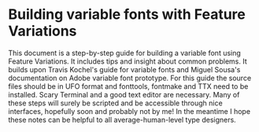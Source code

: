 # Building variable fonts with Feature Variations

This document is a step-by-step guide for building a variable font using Feature Variations. It includes tips and insight about common problems. It builds upon Travis Kochel's guide for variable fonts and Miguel Sousa's documentation on Adobe variable font prototype.
For this guide the source files should be in UFO format and fonttools, fontmake and TTX need to be installed. Scary Terminal and a good text editor are necessary.
Many of these steps will surely be scripted and be accessible through nice interfaces, hopefully soon and probably not by me! In the meantime I hope these notes can be helpful to all average-human-level type designers.
